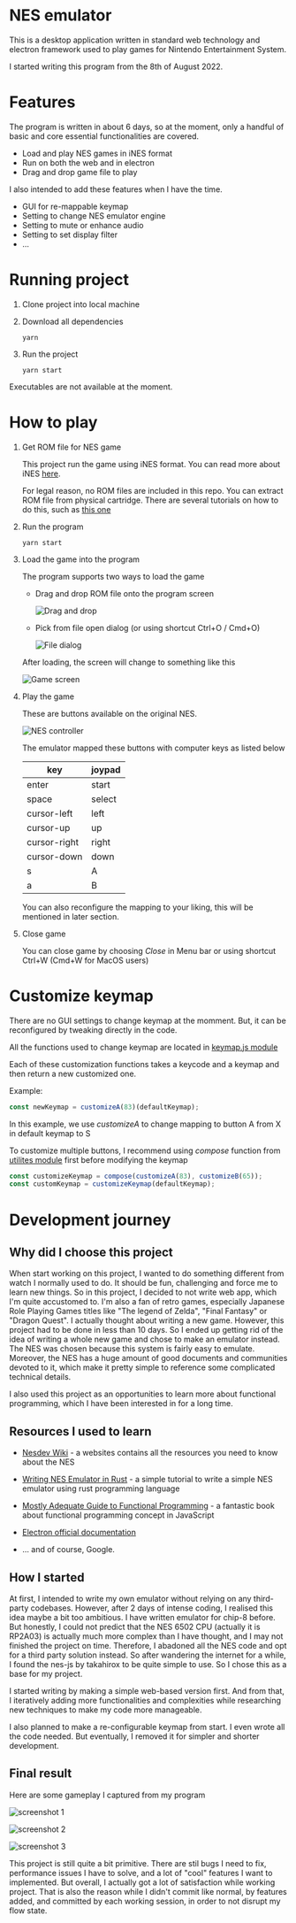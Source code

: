 # NES emulator

This is a desktop application written in standard web technology and electron framework used to play games for Nintendo Entertainment System.

I started writing this program from the 8th of August 2022.

# Features

The program is written in about 6 days, so at the moment, only a handful of basic and core essential functionalities are covered.

- Load and play NES games in iNES format
- Run on both the web and in electron 
- Drag and drop game file to play

I also intended to add these features when I have the time.

- GUI for re-mappable keymap
- Setting to change NES emulator engine
- Setting to mute or enhance audio
- Setting to set display filter
- ...

# Running project

1. Clone project into local machine

2. Download all dependencies

   ```console
   yarn
   ```

3. Run the project

   ```
   yarn start
   ```

Executables are not available at the moment.

# How to play

1.  Get ROM file for NES game

    This project run the game using iNES format. You can read more about iNES [here](https://www.nesdev.org/wiki/INES).

    For legal reason, no ROM files are included in this repo. You can extract ROM file from physical cartridge. There are several tutorials on how to do this, such as [this one](https://www.retrogameboards.com/t/the-ripping-thread-how-to-build-your-own-legit-retro-rom-library/98/1)

2. Run the program 

    ```console
    yarn start
    ```

3. Load the game into the program 

    The program supports two ways to load the game
    - Drag and drop ROM file onto the program screen

        ![Drag and drop](images/Screenshot%202022-08-13%20101000.png)

    - Pick from file open dialog (or using shortcut Ctrl+O / Cmd+O)

        ![File dialog](images/Screenshot%202022-08-13%20101042.png)

    After loading, the screen will change to something like this

    ![Game screen](images/Screenshot%202022-08-13%20103135.png)

4. Play the game

    These are buttons available on the original NES.

    ![NES controller](images/5ba3a2415c5e5225008b6449.webp)

    The emulator mapped these buttons with computer keys as listed below

    
    | key          | joypad |
    |--------------|--------|
    | enter        | start  |
    | space        | select |
    | cursor-left  | left   |
    | cursor-up    | up     |
    | cursor-right | right  |
    | cursor-down  | down   |
    | s            | A      |
    | a            | B      |

    You can also reconfigure the mapping to your liking, this will be mentioned in later section. 

5. Close game

    You can close game by choosing *Close* in Menu bar or using shortcut Ctrl+W (Cmd+W for MacOS users)

# Customize keymap

There are no GUI settings to change keymap at the momment. But, it can be reconfigured by tweaking directly in the code.

All the functions used to change keymap are located in [keymap.js module](src/scripts/keymap.js)

Each of these customization functions takes a keycode and a keymap and then return a new customized one. 

Example:

```js
const newKeymap = customizeA(83)(defaultKeymap);
```

In this example, we use *customizeA* to change mapping to button A from X in default keymap to S

To customize multiple buttons, I recommend using *compose* function from [utilites module](src/scripts/utilities.js) first before modifying the keymap

```js
const customizeKeymap = compose(customizeA(83), customizeB(65));
const customKeymap = customizeKeymap(defaultKeymap);
```

# Development journey

## Why did I choose this project 

When start working on this project, I wanted to do something 
different from watch I normally used to do. It should be fun, challenging and force me to learn new things. So in this project, I decided to not write web app, which I'm quite accustomed to. I'm also a fan of retro games, especially Japanese Role Playing Games titles like "The legend of Zelda", "Final Fantasy" or "Dragon Quest". I actually thought about writing a new game. However, this project had to be done in less than 10 days. So I ended up getting rid of the idea of writing a whole new game and chose to make an emulator instead. The NES was chosen because this system is fairly easy to emulate. Moreover, the NES has a huge amount of good documents and communities devoted to it, which make it pretty simple to reference some complicated technical details. 

I also used this project as an opportunities to learn more about functional programming, which I have been interested in for a long time. 

## Resources I used to learn 

- [Nesdev Wiki](https://www.nesdev.org/wiki/Nesdev_Wiki) - a websites contains all the resources you need to know about the NES

- [Writing NES Emulator in Rust](https://bugzmanov.github.io/nes_ebook/) - a simple tutorial to write a simple NES emulator using rust programming language

- [Mostly Adequate Guide to Functional Programming](https://mostly-adequate.gitbook.io/mostly-adequate-guide/) - a fantastic book about functional programming concept in JavaScript

- [Electron official documentation](https://www.electronjs.org/docs/latest)

- ... and of course, Google.

## How I started

At first, I intended to write my own emulator without relying on any third-party codebases. However, after 2 days of intense coding, I realised this idea maybe a bit too ambitious. I have written emulator for chip-8 before. But honestly, I could not predict that the NES 6502 CPU (actually it is RP2A03) is actually much more complex than I have thought, and I may not finished the project on time. Therefore, I abadoned all the NES code and opt for a third party solution instead. So after wandering the internet for a while, I found the nes-js by takahirox to be quite simple to use. So I chose this as a base for my project.

I started writing by making a simple web-based version first. And from that, I iteratively adding more functionalities and complexities while researching new techniques to make my code more manageable.

I also planned to make a re-configurable keymap from start. I even wrote all the code needed. But eventually, I removed it for simpler and shorter development.

## Final result

Here are some gameplay I captured from my program

![screenshot 1](images/Screenshot%202022-08-13%20113457.png)

![screenshot 2](images/Screenshot%202022-08-13%20113603.png)

![screenshot 3](images/Screenshot%202022-08-13%20113709.png)

This project is still quite a bit primitive. There are stil bugs I need to fix, performance issues I have to solve, and a lot of "cool" features I want to implemented. But overall, I actually got a lot of satisfaction while working project. That is also the reason while I didn't commit like normal, by features added, and committed by each working session, in order to not disrupt my flow state.
